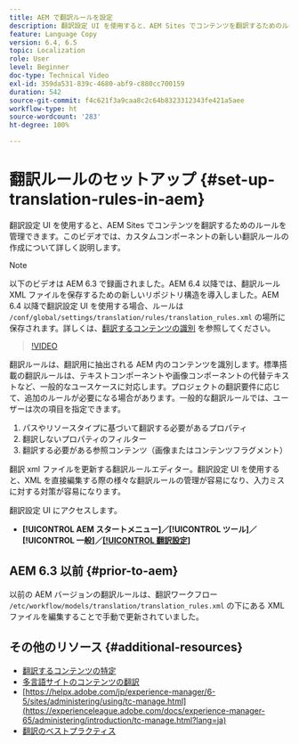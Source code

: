 ```yaml
---
title: AEM で翻訳ルールを設定
description: 翻訳設定 UI を使用すると、AEM Sites でコンテンツを翻訳するためのルールを管理できます。このビデオでは、カスタムコンポーネントの新しい翻訳ルールの作成について詳しく説明します。
feature: Language Copy
version: 6.4, 6.5
topic: Localization
role: User
level: Beginner
doc-type: Technical Video
exl-id: 359da531-839c-4680-abf9-c880cc700159
duration: 542
source-git-commit: f4c621f3a9caa8c2c64b8323312343fe421a5aee
workflow-type: ht
source-wordcount: '283'
ht-degree: 100%

---
```


# 翻訳ルールのセットアップ {#set-up-translation-rules-in-aem}

翻訳設定 UI を使用すると、AEM Sites でコンテンツを翻訳するためのルールを管理できます。このビデオでは、カスタムコンポーネントの新しい翻訳ルールの作成について詳しく説明します。

>[!NOTE]
>
> 以下のビデオは AEM 6.3 で録画されました。AEM 6.4 以降では、翻訳ルール XML ファイルを保存するための新しいリポジトリ構造を導入しました。AEM 6.4 以降で翻訳設定 UI を使用する場合、ルールは `/conf/global/settings/translation/rules/translation_rules.xml` の場所に保存されます。詳しくは、[翻訳するコンテンツの識別](https://helpx.adobe.com/experience-manager/6-5/sites/administering/using/tc-rules.html?lang=ja-JP) を参照してください。

>[!VIDEO](https://video.tv.adobe.com/v/18135?quality=12&learn=on)

翻訳ルールは、翻訳用に抽出される AEM 内のコンテンツを識別します。標準搭載の翻訳ルールは、テキストコンポーネントや画像コンポーネントの代替テキストなど、一般的なユースケースに対応します。プロジェクトの翻訳要件に応じて、追加のルールが必要になる場合があります。一般的な翻訳ルールでは、ユーザーは次の項目を指定できます。

1. パスやリソースタイプに基づいて翻訳する必要があるプロパティ
2. 翻訳しないプロパティのフィルター
3. 翻訳する必要がある参照コンテンツ（画像またはコンテンツフラグメント）

翻訳 xml ファイルを更新する翻訳ルールエディター。翻訳設定 UI を使用すると、XML を直接編集する際の様々な翻訳ルールの管理が容易になり、入力ミスに対する対策が容易になります。

翻訳設定 UI にアクセスします。

* **[!UICONTROL AEM スタートメニュー]／[!UICONTROL ツール]／[!UICONTROL 一般]／[[!UICONTROL 翻訳設定]](http://localhost:4502/libs/cq/translation/translationrules/contexts.html)**

## AEM 6.3 以前 {#prior-to-aem}

以前の AEM バージョンの翻訳ルールは、翻訳ワークフロー `/etc/workflow/models/translation/translation_rules.xml` の下にある XML ファイルを編集することで手動で更新されていました。

## その他のリソース {#additional-resources}

* [翻訳するコンテンツの特定](https://helpx.adobe.com/experience-manager/6-5/sites/administering/using/tc-rules.html?lang=ja-JP)
* [多言語サイトのコンテンツの翻訳](https://helpx.adobe.com/jp/experience-manager/6-5/sites/administering/using/translation.html)
* [https://helpx.adobe.com/jp/experience-manager/6-5/sites/administering/using/tc-manage.html](https://experienceleague.adobe.com/docs/experience-manager-65/administering/introduction/tc-manage.html?lang=ja)
* [翻訳のベストプラクティス](https://experienceleague.adobe.com/docs/experience-manager-65/administering/introduction/tc-bp.html?lang=ja)
